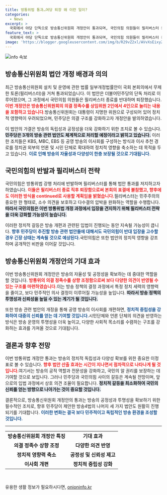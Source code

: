 ```yaml
---
title: 방통위법 통과…여당 퇴장 왜 이런 일이?
categories:
  - News
excerpt: >
  국회에서 야당 단독으로 방송통신위원회 개정안이 통과되며, 국민의힘 의원들이 필리버스터 종료 후 퇴장하는 초유의 사태가 발생했다. 민주당은 향후 방송4법도 강행 처리할 계획이다!
feature_text: >
  국회에서 야당 단독으로 방송통신위원회 개정안이 통과되며, 국민의힘 의원들이 필리버스터 종료 후 퇴장하는 초유의 사태가 발생했다. 민주당은 향후 방송4법도 강행 처리할 계획이다!
image: 'https://blogger.googleusercontent.com/img/b/R29vZ2xl/AVvXsEixyZcFfHzMRdzZMjFBmAUKJYCLCGyLL1o632UiGVXcaFdKo_bkvkuCioo0uUKlGfBVcT3P84aROyZIXSBEx3Aw5nCQ3pTgDom1WDC4m8eifvWiAmWEEVb4x6G_l8C0QH225ldMjyaFvpxGEBGNO37VmDTDMHGhJPq73UglMfDca1-0aw/s1600/blogspot.png'
---
```


<p><img src="https://blogger.googleusercontent.com/img/b/R29vZ2xl/AVvXsEixyZcFfHzMRdzZMjFBmAUKJYCLCGyLL1o632UiGVXcaFdKo_bkvkuCioo0uUKlGfBVcT3P84aROyZIXSBEx3Aw5nCQ3pTgDom1WDC4m8eifvWiAmWEEVb4x6G_l8C0QH225ldMjyaFvpxGEBGNO37VmDTDMHGhJPq73UglMfDca1-0aw/s1600/blogspot.png" alt="info 속보" /></p>

<h2 data-ke-size="size26">방송통신위원회 법안 개정 배경과 의의</h2>

<p data-ke-size="size16">최근 방송통신위원회 설치 및 운영에 관한 법률 일부개정법률안이 국회 본회의에서 무제한 토론(필리버스터)을 거쳐 통과되었습니다. 이 법안은 더불어민주당의 단독 처리로 이루어졌으며, 그 과정에서 국민의힘 의원들은 필리버스터 종료를 반대하며 퇴장했습니다. <b><span style="color: #ee2323;">이번 개정안은 방송통신위원회의 의결 정족수를 상임위원 2인에서 4인으로 늘리는 내용을 포함하고 있습니다.</span></b>방송통신위원회는 대통령이 지명한 위원으로 구성되어 있어 정치적 영향력이 우려되었으며, 민주당은 의결 구조를 강화하고자 개정안을 발의하였습니다.</p>

<p data-ke-size="size16">이 법안의 가결은 방송의 독립성과 공정성을 더욱 강화하기 위한 조치로 볼 수 있습니다. <b><span style="background-color: #21538527;">민주당은 3개의 방송 관련 법안도 체계적으로 처리할 예정이라고 밝히고 있습니다.</span></b> 이러한 조치들은 KBS, MBC, EBS 등 공영 방송의 이사회를 구성하는 방식과 이사 추천 경로를 정치권 외부의 언론 및 시민 단체로 확대하여 정치적 영향을 축소하는 데 목적을 두고 있습니다. <b><span style="color: #1a5490;">이로 인해 방송의 자율성과 다양성이 한층 보장될 것으로 기대됩니다.</span></b></p>

<h2 data-ke-size="size26">국민의힘의 반발과 필리버스터 전략</h2>

<p data-ke-size="size16">국민의힘은 방통위법 강행 처리에 반발하며 필리버스터를 통해 법안 통과를 저지하고자 하였습니다. <b><span style="color: #ee2323;">이들은 필리버스터 종료 직후 퇴장함으로써 본회의 표결에 불참했고, 향후에도 이러한 방식을 continued로 사용할 계획임을 밝혔습니다.</span></b>필리버스터는 민주주의의 중요한 한 형태로, 소수 의견을 보호하고 다수결의 압박을 완화하는 역할을 수행합니다. <b><span style="background-color: #21538527;">따라서 국민의힘은 이번 방통위법 개정 과정에서 입장을 견지하기 위해 필리버스터 전략을 더욱 강화할 가능성이 높습니다.</span></b></p>

<p data-ke-size="size16">이러한 정치적 갈등은 방송 개편과 관련된 입법이 진행되는 동안 지속될 가능성이 큽니다. <b><span style="color: #1a5490;">향후 민주당이 추진할 방송 관련 법안들에 대해서도 국민의힘이 반대 입장을 고수할 경우 긴장 상태는 계속될 것으로 예상된다.</span></b>국민의힘은 또한 법안의 정치적 영향을 강조하며 공개적인 비판을 이어갈 것입니다.</p>

<h2 data-ke-size="size26">방송통신위원회 개정안의 기대 효과</h2>

<p data-ke-size="size16">이번 방송통신위원회 개정안은 방송의 자율성 및 공정성을 확보하는 데 중대한 역할을 할 것입니다. <b><span style="color: #ee2323;">방통위의 의결 정족수를 상향 조정함으로써 보다 다양한 의견이 반영될 수 있는 구조를 마련하였습니다.</span></b>이는 방송 정책의 결정 과정에서 특정 정치 세력의 영향력을 줄이고, 보다 민주적인 의사 결정이 이루어질 가능성을 높입니다. <b><span style="background-color: #21538527;">따라서 방송 정책의 투명성과 신뢰성을 높일 수 있는 계기가 될 것입니다.</span></b></p>

<p data-ke-size="size16">또한 방송 관련 법안의 개정을 통해 공영 방송의 이사회를 개편하면, <b><span style="color: #1a5490;">정치적 중립성을 강화하여 대중의 신뢰를 얻는 데 기여할 것입니다.</span></b>시민단체와 언론 단체의 의견을 반영하는 방식은 방송 운영의 투명성을 더욱 높이고, 다양한 사회적 목소리를 수렴하는 구조를 강화하는 효과를 가져올 것으로 기대됩니다.</p>

<h2 data-ke-size="size26">결론과 향후 전망</h2>

<p data-ke-size="size16">이번 방통위법 개정안 통과는 방송의 정치적 독립성과 다양성 확보를 위한 중요한 이정표로 볼 수 있습니다. <b><span style="color: #ee2323;">향후 법안 산출 효과는 시간이 지나면서 점차적으로 나타나게 될 것입니다.</span></b>여기서는 방송의 공적 역할과 전문성을 강화하고, 국민의 알 권리를 보장하는 데 기여할 것으로 보입니다. 그러나 민주당과 국민의힘 사이의 갈등은 계속될 전망이며, 앞으로의 입법 과정에서 상호 의견 조율이 필요합니다. <b><span style="background-color: #21538527;">정치적 갈등을 최소화하여 국민의 신뢰를 얻는 방향으로 나아가는 것이 중요할 것입니다.</span></b></p>

<p data-ke-size="size16">결론적으로, 방송통신위원회 개정안의 통과는 방송의 공정성과 투명성을 확보하기 위한 필수적인 조치로, 향후 민주당이 제안한 방송4법의 나머지 세 가지 법안도 원활히 진행되기를 기대합니다. <b><span style="color: #1a5490;">이러한 변화는 결국 보다 민주적이고 독립적인 방송 환경을 조성할 것입니다.</span></b></p>

<hr>

<table style="width: 100%; border-collapse: collapse;">
<tr>
<td style="text-align: center; height: 17px;"><b>방송통신위원회 개정안 특징</b></td>
<td style="text-align: center; height: 17px;"><b>기대 효과</b></td>
</tr>
<tr>
<td style="text-align: center; height: 17px;"><b>의결 정족수 상향 조정</b></td>
<td style="text-align: center; height: 17px;"><b>다양한 의견 반영</b></td>
</tr>
<tr>
<td style="text-align: center; height: 17px;"><b>정치적 영향력 축소</b></td>
<td style="text-align: center; height: 17px;"><b>공정성 및 신뢰성 제고</b></td>
</tr>
<tr>
<td style="text-align: center; height: 17px;"><b>이사회 개편</b></td>
<td style="text-align: center; height: 17px;"><b>정치적 중립성 강화</b></td>
</tr>
</table>

<p data-ke-size="size16">&nbsp;</p>
유용한 생활 정보가 필요하시다면, <a href="https://onioninfo.kr" rel="dofollow">onioninfo.kr</a>


